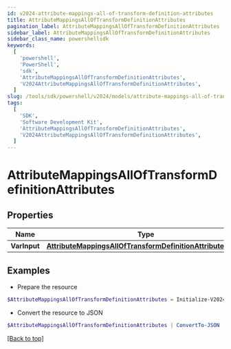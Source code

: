 ```yaml
---
id: v2024-attribute-mappings-all-of-transform-definition-attributes
title: AttributeMappingsAllOfTransformDefinitionAttributes
pagination_label: AttributeMappingsAllOfTransformDefinitionAttributes
sidebar_label: AttributeMappingsAllOfTransformDefinitionAttributes
sidebar_class_name: powershellsdk
keywords:
  [
    'powershell',
    'PowerShell',
    'sdk',
    'AttributeMappingsAllOfTransformDefinitionAttributes',
    'V2024AttributeMappingsAllOfTransformDefinitionAttributes',
  ]
slug: /tools/sdk/powershell/v2024/models/attribute-mappings-all-of-transform-definition-attributes
tags:
  [
    'SDK',
    'Software Development Kit',
    'AttributeMappingsAllOfTransformDefinitionAttributes',
    'V2024AttributeMappingsAllOfTransformDefinitionAttributes',
  ]
---
```


# AttributeMappingsAllOfTransformDefinitionAttributes

## Properties

| Name | Type | Description | Notes |
| --- | --- | --- | --- |
| **VarInput** | [**AttributeMappingsAllOfTransformDefinitionAttributesInput**](attribute-mappings-all-of-transform-definition-attributes-input) |  | [optional] |

## Examples

- Prepare the resource

```powershell
$AttributeMappingsAllOfTransformDefinitionAttributes = Initialize-V2024AttributeMappingsAllOfTransformDefinitionAttributes  -VarInput null
```

- Convert the resource to JSON

```powershell
$AttributeMappingsAllOfTransformDefinitionAttributes | ConvertTo-JSON
```

[[Back to top]](#)
